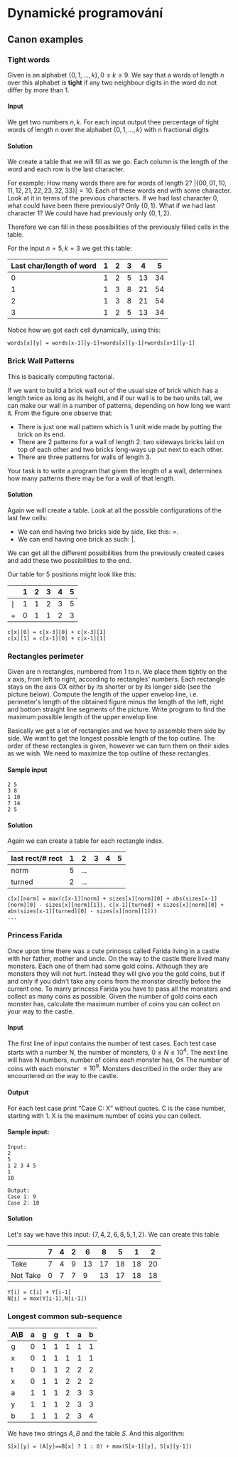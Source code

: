 # Dynamické programování

## Canon examples

### Tight words
Given is an alphabet $\{0,1,\dots, k\}, 0 \leq k \leq 9$. We say that a words of length $n$ over this alphabet is **tight** if any two neighbour digits in the word do not differ by more than 1.

#### Input 
We get two numbers $n,k$. For each input output thee percentage of tight words of length n over the alphabet $\{0,1,\dots,k\}$ with n fractional digits

#### Solution
We create a table that we will fill as we go. Each column is the length of the word and each row is the last character. 

For example: How many words there are for words of length 2? $|\{00, 01, 10, 11, 12, 21,22,23,32,33\}| = 10$. Each of these words end with some character. Look at it in terms of the previous characters. If we had last character $0$, what could have been there previously? Only $\{0,1\}$. What if we had last character $1$? We could have had previously only $\{0, 1, 2\}$. 

Therefore we can fill in these possibilities of the previously filled cells in the table.

For the input $n=5, k=3$ we get this table:

| Last char/length of word | 1 | 2 | 3 | 4  | 5  |
|--------------------------|---|---|---|----|----|
| 0                        | 1 | 2 | 5 | 13 | 34 |
| 1                        | 1 | 3 | 8 | 21 | 54 |
| 2                        | 1 | 3 | 8 | 21 | 54 |
| 3                        | 1 | 2 | 5 | 13 | 34 |

Notice how we got each cell dynamically, using this:

`words[x][y] = words[x-1][y-1]+words[x][y-1]+words[x+1][y-1]`

### Brick Wall Patterns
This is basically computing factorial.

If we want to build a brick wall out of the usual size of brick which has a length twice as long as its height, and if our wall is to be two units tall, we can make our wall in a number of patterns, depending on how long we want it. From the figure one observe that:

* There is just one wall pattern which is 1 unit wide made by putting the brick on its end.
* There are 2 patterns for a wall of length 2: two sideways bricks laid on top of each other and two bricks long-ways up put next to each other.
* There are three patterns for walls of length 3.

Your task is to write a program that given the length of a wall, determines how many patterns there may be for a wall of that length.

#### Solution 
Again we will create a table. Look at all the possible configurations of the last few cells: 
* We can end having two bricks side by side, like this: $=$. 
* We can end having one brick as such: $|$.

We can get all the different possibilities from the previously created cases and add these two possibilities to the end.

Our table for 5 positions might look like this:

|        | 1 | 2 | 3 | 4 | 5 |
|--------|---|---|---|---|---|
| $\mid$ | 1 | 1 | 2 | 3 | 5 |
| $=$    | 0 | 1 | 1 | 2 | 3 |

```
c[x][0] = c[x-3][0] + c[x-3][1]
c[x][1] = c[x-1][0] + c[x-1][1]
```

### Rectangles perimeter

Given are n rectangles, numbered from 1 to n. We place them tightly on the $x$ axis, from left to right, according to rectangles' numbers. Each rectangle stays on the axis OX either by its shorter or by its longer side (see the picture below). Compute the length of the upper envelop line, i.e. perimeter's length of the obtained figure minus the length of the left, right and bottom straight line segments of the picture. Write program to find the maximum possible length of the upper envelop line.

Basically we get a lot of rectangles and we have to assemble them side by side. We want to get the longest possible length of the top outline. The order of these rectangles is given, however we can turn them on their sides as we wish. We need to maximize the top outline of these rectangles. 

#### Sample input
```
2 5
3 8
1 10
7 14
2 5
```

#### Solution
Again we can create a table for each rectangle index. 

| last rect/# rect | 1 | 2                              | 3 | 4 | 5 |
|------------------|---|--------------------------------|---|---|---|
| norm             | 5 | ... |
| turned           | 2 | ... |

```
c[x][norm] = max(c[x-1][norm] + sizes[x][norm][0] + abs(sizes[x-1][norm][0] - sizes[x][norm][1]), c[x-1][turned] + sizes[x][norm][0] + abs(sizes[x-1][turned][0] - sizes[x][norm][1]))
...
```

### Princess Farida
Once upon time there was a cute princess called Farida living in a castle with her father, mother and uncle. On the way to the castle there lived many monsters. Each one of them had some gold coins. Although they are monsters they will not hurt. Instead they will give you the gold coins, but if and only if you didn't take any coins from the monster directly before the current one. To marry princess Farida you have to pass all the monsters and collect as many coins as possible. Given the number of gold coins each monster has, calculate the maximum number of coins you can collect on your way to the castle.

#### Input
The first line of input contains the number of test cases. Each test case starts with a number N, the number of monsters, $0 \leq N \leq 10^4$. The next line will have N numbers, number of coins each monster has, $0 \leq$ The number of coins with each monster $\leq 10^9$. Monsters described in the order they are encountered on the way to the castle.

#### Output
For each test case print “Case C: X” without quotes. C is the case number, starting with 1. X is the maximum number of coins you can collect.

#### Sample input:
```
Input:
2
5
1 2 3 4 5
1
10

Output:
Case 1: 9
Case 2: 10
```

#### Solution
Let's say we have this input: $\{7,4,2,6,8,5,1,2\}$. We can create this table


|          | 7 | 4 | 2 | 6  | 8  | 5  | 1  | 2  |
|----------|---|---|---|----|----|----|----|----|
| Take     | 7 | 4 | 9 | 13 | 17 | 18 | 18 | 20 |
| Not Take | 0 | 7 | 7 | 9  | 13 | 17 | 18 | 18 |


```
Y[i] = C[i] + Y[i-1]
N[i] = max(Y[i-1],N[i-1])
```

### Longest common sub-sequence
|A\B| a | g | g | t | a | b |
|---|---|---|---|---|---|---|
| g | 0 | 1 | 1 | 1 | 1 | 1 |
| x | 0 | 1 | 1 | 1 | 1 | 1 |
| t | 0 | 1 | 1 | 2 | 2 | 2 |
| x | 0 | 1 | 1 | 2 | 2 | 2 |
| a | 1 | 1 | 1 | 2 | 3 | 3 |
| y | 1 | 1 | 1 | 2 | 3 | 3 |
| b | 1 | 1 | 1 | 2 | 3 | 4 |


We have two strings $A,B$ and the table $S$. And this algorithm:

`S[x][y] = (A[y]==B[x] ? 1 : 0) + max(S[x-1][y], S[x][y-1])`
